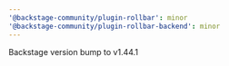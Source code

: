 ```yaml
---
'@backstage-community/plugin-rollbar': minor
'@backstage-community/plugin-rollbar-backend': minor
---
```


Backstage version bump to v1.44.1
